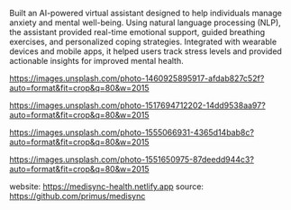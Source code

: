 Built an AI-powered virtual assistant designed to help individuals manage anxiety and mental well-being. Using natural language processing (NLP), the assistant provided real-time emotional support, guided breathing exercises, and personalized coping strategies. Integrated with wearable devices and mobile apps, it helped users track stress levels and provided actionable insights for improved mental health.

https://images.unsplash.com/photo-1460925895917-afdab827c52f?auto=format&fit=crop&q=80&w=2015

https://images.unsplash.com/photo-1517694712202-14dd9538aa97?auto=format&fit=crop&q=80&w=2015

https://images.unsplash.com/photo-1555066931-4365d14bab8c?auto=format&fit=crop&q=80&w=2015

https://images.unsplash.com/photo-1551650975-87deedd944c3?auto=format&fit=crop&q=80&w=2015

website: https://medisync-health.netlify.app
source: https://github.com/primus/medisync